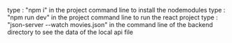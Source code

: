 type : "npm i" in the project command line to install the nodemodules
type : "npm run dev" in the project command line to run the react project
type : "json-server --watch movies.json" in the command line of the backend directory to see the data of the local api file
